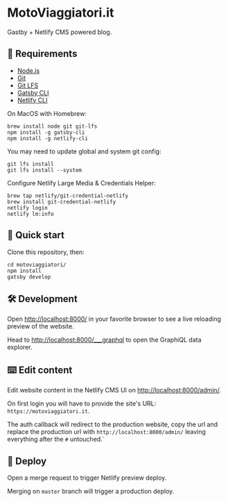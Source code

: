 # MotoViaggiatori.it

Gastby + Netlify CMS powered blog.

## 🧰 Requirements

- [Node.js](https://nodejs.org/en/)
- [Git](https://git-scm.com)
- [Git LFS](https://git-lfs.github.com)
- [Gatsby CLI](https://www.gatsbyjs.com/docs/reference/gatsby-cli/)
- [Netlify CLI](https://docs.netlify.com/cli/get-started/)

On MacOS with Homebrew:

```shell
brew install node git git-lfs
npm install -g gatsby-cli
npm install -g netlify-cli
```

You may need to update global and system git config:

```shell
git lfs install
git lfs install --system
```

Configure Netlify Large Media & Credentials Helper:

```shell
brew tap netlify/git-credential-netlify
brew install git-credential-netlify
netlify login
netlify lm:info
```

## 🚀 Quick start

Clone this repository, then:

```shell
cd motoviaggiatori/
npm install
gatsby develop
```

## 🛠️ Development

Open [http://localhost:8000/](http://localhost:8000/) in your favorite browser to see a live reloading preview of the website.

Head to [http://localhost:8000/___graphql](http://localhost:8000/___graphql) to open the GraphiQL data explorer.

## ⌨️ Edit content

Edit website content in the Netlify CMS UI on [http://localhost:8000/admin/](http://localhost:8000/admin/).

On first login you will have to provide the site's URL: `https://motoviaggiatori.it`.

The auth callback will redirect to the production website, copy the url and replace the production url with `http://localhost:8000/admin/` leaving everything after the `#` untouched.`

## 💫 Deploy

Open a merge request to trigger Netlify preview deploy.

Merging on `master` branch will trigger a production deploy.
